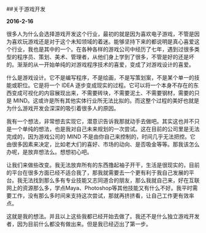 ##关于游戏开发

**2016-2-16**

很多人为什么会选择游戏开发这个行业，最初的就是因为喜欢电子游戏，不管是因为喜欢玩游戏还是对于这个未知领域的着迷。能够坚持下来的都说明是真心喜爱这个行业，我也是其中的一个。在各种各样的游戏公司中经历了七年，遇到过很多类型的程序员、策划、美术、管理者，从他们身上学到了很多，不管是好的还是坏的。渐渐的从一开始单纯的对游戏程序技术的喜爱，变成了对游戏设计的喜爱。

什么是游戏设计。它不是编写程序，不是绘画，不是写策划案，不是某个单一的技能或职位。它是将一个 IDEA 逐步变成现实的过程。它可以将一个本身不存在的东西变成可视化的内容展现出来，不需要砖块，不需要泥土、不需要钢材，需要的只是 MIND。这或许是所有其他实体行业所无法比拟的。而这整个过程的美好也就是为什么游戏开发会深深的吸引着很多人的原因。

我有一个想法，非常想去实现它，潜意识告诉我那就动手去做吧。其实这也并不只是一个单纯的想法，也是我对自己未来规划的一次尝试。这在目前的公司里是无法完成的，因为游戏公司的 MIND 不是由你自己来控制的，时间几乎无法把控。它由很多因素来决定，比如老大们的喜好、市场的动向、是否吸金等等。那我该怎么办呢，是放弃想法么。想想初心吧。

让我们来做些改变。我无法放弃所有的东西撸起袖子开干，生活是很现实的，目前的平台在很多方面已经不适合我了，那我就需要去一个更有利于我自己发展的平台。我无法找到那么多有专业技能又志同道合的朋友，那么我就自己来，好在互联网上的资源那么多，学点Maya、Photoshop等其他技能又有什么不好。我平时需要工作，没有那么多时间来支持这次尝试，那就再挤挤看，让自己工作更有效率点。

这就是我的想法。并且以上这些我都已经开始去做了。我还不是什么独立游戏开发者，因为目前什么都没有做出来。但是我已经迈出了第一步。
